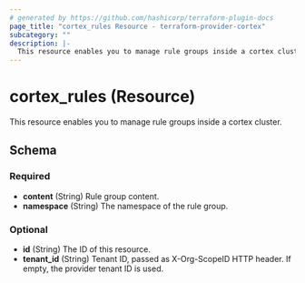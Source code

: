```yaml
---
# generated by https://github.com/hashicorp/terraform-plugin-docs
page_title: "cortex_rules Resource - terraform-provider-cortex"
subcategory: ""
description: |-
  This resource enables you to manage rule groups inside a cortex cluster.
---
```


# cortex_rules (Resource)

This resource enables you to manage rule groups inside a cortex cluster.



<!-- schema generated by tfplugindocs -->
## Schema

### Required

- **content** (String) Rule group content.
- **namespace** (String) The namespace of the rule group.

### Optional

- **id** (String) The ID of this resource.
- **tenant_id** (String) Tenant ID, passed as X-Org-ScopeID HTTP header. If empty, the provider tenant ID is used.


